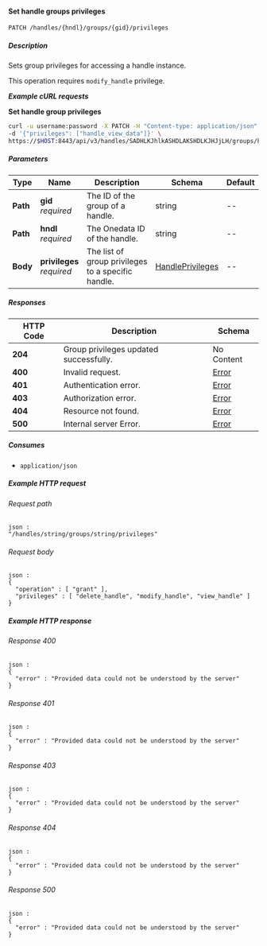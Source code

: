 
<a name="set_handle_group_privileges"></a>
#### Set handle groups privileges
```
PATCH /handles/{hndl}/groups/{gid}/privileges
```


##### Description
Sets group privileges for accessing a handle instance.

This operation requires `modify_handle` privilege.

***Example cURL requests***

**Set handle group privileges**
```bash
curl -u username:password -X PATCH -H "Content-type: application/json" \
-d '{"privileges": ["handle_view_data"]}' \
https://$HOST:8443/api/v3/handles/SADHLKJhlkASHDLAKSHDLKJHJjLH/groups/hlkASHDLAKSHDLKJHJjLHSADHLKJhlk/privileges
```


##### Parameters

|Type|Name|Description|Schema|Default|
|---|---|---|---|---|
|**Path**|**gid**  <br>*required*|The ID of the group of a handle.|string|--|
|**Path**|**hndl**  <br>*required*|The Onedata ID of the handle.|string|--|
|**Body**|**privileges**  <br>*required*|The list of group privileges to a specific handle.|[HandlePrivileges](../definitions/HandlePrivileges.md#handleprivileges)|--|


##### Responses

|HTTP Code|Description|Schema|
|---|---|---|
|**204**|Group privileges updated successfully.|No Content|
|**400**|Invalid request.|[Error](../definitions/Error.md#error)|
|**401**|Authentication error.|[Error](../definitions/Error.md#error)|
|**403**|Authorization error.|[Error](../definitions/Error.md#error)|
|**404**|Resource not found.|[Error](../definitions/Error.md#error)|
|**500**|Internal server Error.|[Error](../definitions/Error.md#error)|


##### Consumes

* `application/json`


##### Example HTTP request

###### Request path
```
json :
"/handles/string/groups/string/privileges"
```


###### Request body
```
json :
{
  "operation" : [ "grant" ],
  "privileges" : [ "delete_handle", "modify_handle", "view_handle" ]
}
```


##### Example HTTP response

###### Response 400
```
json :
{
  "error" : "Provided data could not be understood by the server"
}
```


###### Response 401
```
json :
{
  "error" : "Provided data could not be understood by the server"
}
```


###### Response 403
```
json :
{
  "error" : "Provided data could not be understood by the server"
}
```


###### Response 404
```
json :
{
  "error" : "Provided data could not be understood by the server"
}
```


###### Response 500
```
json :
{
  "error" : "Provided data could not be understood by the server"
}
```



